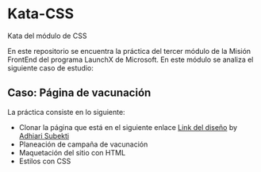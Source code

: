 # Kata-CSS
Kata del módulo de CSS

En este repositorio se encuentra la práctica del tercer módulo de la Misión FrontEnd del programa LaunchX de Microsoft. En este módulo se analiza el siguiente caso de estudio:

## Caso: Página de vacunación

La práctica consiste en lo siguiente:

- Clonar la página que está en el siguiente enlace [Link del diseño](./landingVacunaci%C3%B3n.png) by [Adhiari Subekti](https://dribbble.com/Adhiari_is)
- Planeación de campaña de vacunación
- Maquetación del sitio con HTML
- Estilos con CSS 

